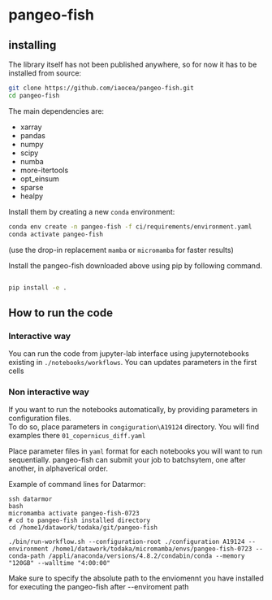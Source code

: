 # pangeo-fish

## installing

The library itself has not been published anywhere, so for now it has to be installed from source:

```sh
git clone https://github.com/iaocea/pangeo-fish.git
cd pangeo-fish
```

The main dependencies are:

- xarray
- pandas
- numpy
- scipy
- numba
- more-itertools
- opt_einsum
- sparse
- healpy

Install them by creating a new `conda` environment:

```sh
conda env create -n pangeo-fish -f ci/requirements/environment.yaml
conda activate pangeo-fish
```

(use the drop-in replacement `mamba` or `micromamba` for faster results)

Install the pangeo-fish downloaded above using pip by following command.

```sh

pip install -e .
```

## How to run the code

### Interactive way
You can run the code from jupyter-lab interface using jupyternotebooks existing in `./notebooks/workflows`.  You can updates parameters in the first cells


### Non interactive way
If you want to run the notebooks automatically, by providing parameters in configuration files.  
To do so, place parameters in `congiguration\A19124` directory.  You will find examples there `01_copernicus_diff.yaml`

Place parameter files in `yaml` format for each notebooks you will want to run sequentially.  pangeo-fish can submit your job to batchsytem, one after another, in alphaverical order.

Example of command lines for Datarmor:
```
ssh datarmor
bash
micromamba activate pangeo-fish-0723
# cd to pangeo-fish installed directory
cd /home1/datawork/todaka/git/pangeo-fish

./bin/run-workflow.sh --configuration-root ./configuration A19124 --environment /home1/datawork/todaka/micromamba/envs/pangeo-fish-0723 --conda-path /appli/anaconda/versions/4.8.2/condabin/conda --memory "120GB" --walltime "4:00:00"

```

Make sure to specify the absolute path to the enviomennt you have installed for executing the pangeo-fish after --enviroment path


